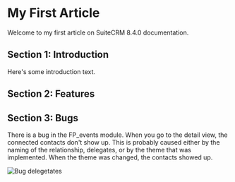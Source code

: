 # My First Article

Welcome to my first article on SuiteCRM 8.4.0 documentation.

## Section 1: Introduction

Here's some introduction text.

## Section 2: Features

## Section 3: Bugs
There is a bug in the FP_events module.
When you go to the detail view, the connected contacts don't show up. This is probably caused either by the naming of the relationship, delegates, or by the theme that was implemented. When the theme was changed, the contacts showed up.

![Bug delegetates](/images/bug_delegates.png)
